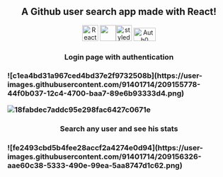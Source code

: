 <h1 align="center" react-github-users-search</h1>
<h2 align="center">A Github user search app made with React!</h2>



<p align="center">
<a href="https://reactjs.org/" target="_blank" rel="noreferrer"><img src="https://raw.githubusercontent.com/danielcranney/readme-generator/main/public/icons/skills/react-colored.svg" width="36" height="36" alt="React" /></a> 
<a href="https://redux.js.org/" target="_blank" rel="noreferrer"><img src="https://raw.githubusercontent.com/reduxjs/redux/master/logo/logo.png" width="36" height="36"
<a href="https://styled-components.com/" target="_blank" rel="noreferrer"><img src="https://styled-components.com/logo.png" width="36" height="36" alt="styled-components" /></a>
<a href="https://auth0.com/" target="_blank" rel="noreferrer"><img src="https://www.ignition-technology.com/wp-content/uploads/2021/11/brand-evolution_logo_Auth0_white-1.png" width="50" height="30" alt="Auth0" /></a>

  
  
  <h3 align="center">Login page with authentication<h3>
  ![c1ea4bd31a967ced4bd37e2f9732508b](https://user-images.githubusercontent.com/91401714/209155778-44f0b037-12c4-4700-baa7-89e6b93333d4.png)

  ![18fabdec7addc95e298fac6427c0671e](https://user-images.githubusercontent.com/91401714/209155969-ddc4eabb-6036-41ca-844d-9410941d8c6a.png)
    
  <h3 align="center">Search any user and see his stats<h3>
  ![fe2493cbd5b4fee28accf2a4274e0d94](https://user-images.githubusercontent.com/91401714/209156326-aae60c38-5333-490e-99ea-5aa8747d1c62.png)
  
    
